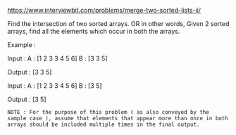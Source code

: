 https://www.interviewbit.com/problems/merge-two-sorted-lists-ii/



Find the intersection of two sorted arrays.
OR in other words,
Given 2 sorted arrays, find all the elements which occur in both the arrays.

Example :

Input : 
    A : [1 2 3 3 4 5 6]
    B : [3 3 5]

Output : [3 3 5]

Input : 
    A : [1 2 3 3 4 5 6]
    B : [3 5]

Output : [3 5]

    NOTE : For the purpose of this problem ( as also conveyed by the sample case ), assume that elements that appear more than once in both arrays should be included multiple times in the final output. 

